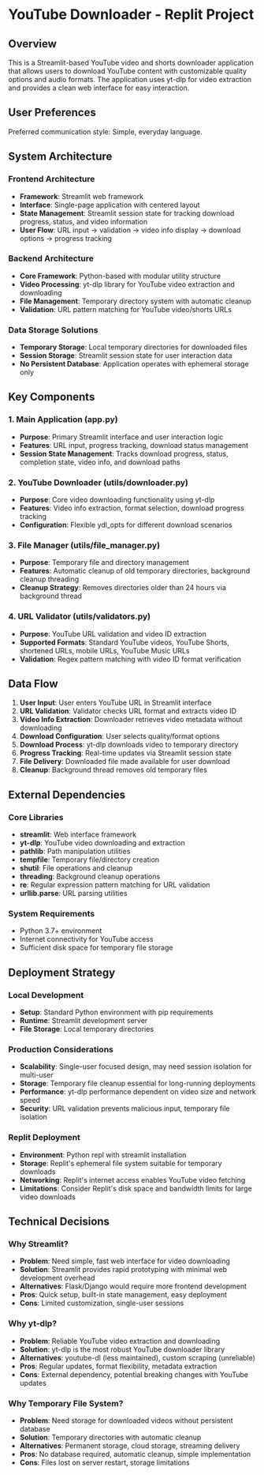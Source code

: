 # YouTube Downloader - Replit Project

## Overview

This is a Streamlit-based YouTube video and shorts downloader application that allows users to download YouTube content with customizable quality options and audio formats. The application uses yt-dlp for video extraction and provides a clean web interface for easy interaction.

## User Preferences

Preferred communication style: Simple, everyday language.

## System Architecture

### Frontend Architecture
- **Framework**: Streamlit web framework
- **Interface**: Single-page application with centered layout
- **State Management**: Streamlit session state for tracking download progress, status, and video information
- **User Flow**: URL input → validation → video info display → download options → progress tracking

### Backend Architecture
- **Core Framework**: Python-based with modular utility structure
- **Video Processing**: yt-dlp library for YouTube video extraction and downloading
- **File Management**: Temporary directory system with automatic cleanup
- **Validation**: URL pattern matching for YouTube video/shorts URLs

### Data Storage Solutions
- **Temporary Storage**: Local temporary directories for downloaded files
- **Session Storage**: Streamlit session state for user interaction data
- **No Persistent Database**: Application operates with ephemeral storage only

## Key Components

### 1. Main Application (app.py)
- **Purpose**: Primary Streamlit interface and user interaction logic
- **Features**: URL input, progress tracking, download status management
- **Session State Management**: Tracks download progress, status, completion state, video info, and download paths

### 2. YouTube Downloader (utils/downloader.py)
- **Purpose**: Core video downloading functionality using yt-dlp
- **Features**: Video info extraction, format selection, download progress tracking
- **Configuration**: Flexible ydl_opts for different download scenarios

### 3. File Manager (utils/file_manager.py)
- **Purpose**: Temporary file and directory management
- **Features**: Automatic cleanup of old temporary directories, background cleanup threading
- **Cleanup Strategy**: Removes directories older than 24 hours via background thread

### 4. URL Validator (utils/validators.py)
- **Purpose**: YouTube URL validation and video ID extraction
- **Supported Formats**: Standard YouTube videos, YouTube Shorts, shortened URLs, mobile URLs, YouTube Music URLs
- **Validation**: Regex pattern matching with video ID format verification

## Data Flow

1. **User Input**: User enters YouTube URL in Streamlit interface
2. **URL Validation**: Validator checks URL format and extracts video ID
3. **Video Info Extraction**: Downloader retrieves video metadata without downloading
4. **Download Configuration**: User selects quality/format options
5. **Download Process**: yt-dlp downloads video to temporary directory
6. **Progress Tracking**: Real-time updates via Streamlit session state
7. **File Delivery**: Downloaded file made available for user download
8. **Cleanup**: Background thread removes old temporary files

## External Dependencies

### Core Libraries
- **streamlit**: Web interface framework
- **yt-dlp**: YouTube video downloading and extraction
- **pathlib**: Path manipulation utilities
- **tempfile**: Temporary file/directory creation
- **shutil**: File operations and cleanup
- **threading**: Background cleanup operations
- **re**: Regular expression pattern matching for URL validation
- **urllib.parse**: URL parsing utilities

### System Requirements
- Python 3.7+ environment
- Internet connectivity for YouTube access
- Sufficient disk space for temporary file storage

## Deployment Strategy

### Local Development
- **Setup**: Standard Python environment with pip requirements
- **Runtime**: Streamlit development server
- **File Storage**: Local temporary directories

### Production Considerations
- **Scalability**: Single-user focused design, may need session isolation for multi-user
- **Storage**: Temporary file cleanup essential for long-running deployments
- **Performance**: yt-dlp performance dependent on video size and network speed
- **Security**: URL validation prevents malicious input, temporary file isolation

### Replit Deployment
- **Environment**: Python repl with streamlit installation
- **Storage**: Replit's ephemeral file system suitable for temporary downloads
- **Networking**: Replit's internet access enables YouTube video fetching
- **Limitations**: Consider Replit's disk space and bandwidth limits for large video downloads

## Technical Decisions

### Why Streamlit?
- **Problem**: Need simple, fast web interface for video downloading
- **Solution**: Streamlit provides rapid prototyping with minimal web development overhead
- **Alternatives**: Flask/Django would require more frontend development
- **Pros**: Quick setup, built-in state management, easy deployment
- **Cons**: Limited customization, single-user sessions

### Why yt-dlp?
- **Problem**: Reliable YouTube video extraction and downloading
- **Solution**: yt-dlp is the most robust YouTube downloader library
- **Alternatives**: youtube-dl (less maintained), custom scraping (unreliable)
- **Pros**: Regular updates, format flexibility, metadata extraction
- **Cons**: External dependency, potential breaking changes with YouTube updates

### Why Temporary File System?
- **Problem**: Need storage for downloaded videos without persistent database
- **Solution**: Temporary directories with automatic cleanup
- **Alternatives**: Permanent storage, cloud storage, streaming delivery
- **Pros**: No database required, automatic cleanup, simple implementation
- **Cons**: Files lost on server restart, storage limitations